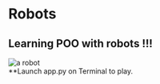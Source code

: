 # Robots

## Learning POO with robots !!!

![a robot](https://vignette.wikia.nocookie.net/machinarium/images/7/72/Josef_info_2.jpg)      
**Launch app.py on Terminal to play.
